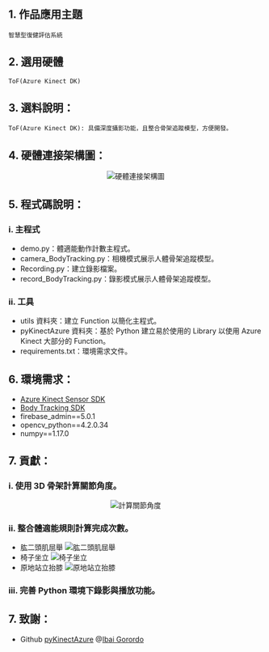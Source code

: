 ## 1. 作品應用主題
    智慧型復健評估系統

## 2. 選用硬體
    ToF(Azure Kinect DK)

## 3. 選料說明：
    ToF(Azure Kinect DK): 具備深度攝影功能，且整合骨架追蹤模型，方便開發。

## 4. 硬體連接架構圖：
<div align=center><img src='https://github.com/JerryJack121/SmartLongCare/blob/main/%E6%99%BA%E6%85%A7%E5%9E%8B%E5%BE%A9%E5%81%A5%E8%A9%95%E4%BC%B0%E7%B3%BB%E7%B5%B1/image/%E7%A1%AC%E9%AB%94%E6%9E%B6%E6%A7%8B%E9%80%A3%E6%8E%A5%E5%9C%96.jpg?raw=true' alt='硬體連接架構圖'/></div>

## 5. 程式碼說明：
### i. 主程式
- demo.py：體適能動作計數主程式。
- camera_BodyTracking.py：相機模式展示人體骨架追蹤模型。
- Recording.py：建立錄影檔案。
- record_BodyTracking.py：錄影模式展示人體骨架追蹤模型。
### ii. 工具
- utils 資料夾：建立 Function 以簡化主程式。
- pyKinectAzure 資料夾：基於 Python 建立易於使用的 Library 以使用 Azure Kinect 大部分的 Function。
- requirements.txt：環境需求文件。

## 6. 環境需求：
- [Azure Kinect Sensor SDK](https://docs.microsoft.com/zh-tw/azure/kinect-dk/sensor-sdk-download)
- [Body Tracking SDK](https://docs.microsoft.com/zh-tw/azure/kinect-dk/body-sdk-download)
- firebase_admin==5.0.1
- opencv_python==4.2.0.34
- numpy==1.17.0

## 7. 貢獻：
### i. 使用 3D 骨架計算關節角度。  
<div align=center><img src='https://github.com/Jack-Forks/SmartLongCare/blob/main/%E6%99%BA%E6%85%A7%E5%9E%8B%E5%BE%A9%E5%81%A5%E8%A9%95%E4%BC%B0%E7%B3%BB%E7%B5%B1/image/%E9%97%9C%E7%AF%80%E8%A7%92%E5%BA%A6%E8%A8%88%E7%AE%97.png?raw=true' alt='計算關節角度'/></div>

### ii. 整合體適能規則計算完成次數。  
- 肱二頭肌屈舉
![肱二頭肌屈舉](https://github.com/Jack-Forks/SmartLongCare/blob/main/%E6%99%BA%E6%85%A7%E5%9E%8B%E5%BE%A9%E5%81%A5%E8%A9%95%E4%BC%B0%E7%B3%BB%E7%B5%B1/image/%E8%82%B1%E4%BA%8C%E9%A0%AD%E8%82%8C%E5%B1%88%E8%88%89.gif?raw=true)
- 椅子坐立
![椅子坐立](https://github.com/Jack-Forks/SmartLongCare/blob/main/%E6%99%BA%E6%85%A7%E5%9E%8B%E5%BE%A9%E5%81%A5%E8%A9%95%E4%BC%B0%E7%B3%BB%E7%B5%B1/image/%E6%A4%85%E5%AD%90%E5%9D%90%E7%AB%8B.gif?raw=true)
- 原地站立抬膝
![原地站立抬膝](https://github.com/Jack-Forks/SmartLongCare/blob/main/%E6%99%BA%E6%85%A7%E5%9E%8B%E5%BE%A9%E5%81%A5%E8%A9%95%E4%BC%B0%E7%B3%BB%E7%B5%B1/image/%E5%8E%9F%E5%9C%B0%E7%AB%99%E7%AB%8B%E6%8A%AC%E8%86%9D.gif?raw=true)

### iii. 完善 Python 環境下錄影與播放功能。

## 7. 致謝：
- Github [pyKinectAzure](https://github.com/ibaiGorordo/pyKinectAzure) @[Ibai Gorordo](https://github.com/ibaiGorordo)